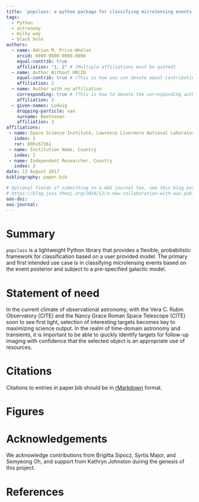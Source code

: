 ```yaml
---
title: 'popclass: a python package for classifying microlensing events'
tags:
  - Python
  - astronomy
  - milky way
  - black hole
authors:
  - name: Adrian M. Price-Whelan
    orcid: 0000-0000-0000-0000
    equal-contrib: true
    affiliation: "1, 2" # (Multiple affiliations must be quoted)
  - name: Author Without ORCID
    equal-contrib: true # (This is how you can denote equal contributions between multiple authors)
    affiliation: 2
  - name: Author with no affiliation
    corresponding: true # (This is how to denote the corresponding author)
    affiliation: 3
  - given-names: Ludwig
    dropping-particle: van
    surname: Beethoven
    affiliation: 3
affiliations:
 - name: Space Science Institute, Lawrence Livermore National Laboratory, 7000 East Ave., Livermore, CA 94550, USA
   index: 1
   ror: 00hx57361
 - name: Institution Name, Country
   index: 2
 - name: Independent Researcher, Country
   index: 3
date: 13 August 2017
bibliography: paper.bib

# Optional fields if submitting to a AAS journal too, see this blog post:
# https://blog.joss.theoj.org/2018/12/a-new-collaboration-with-aas-publishing
aas-doi:
aas-journal:
---
```


# Summary
`popclass` is a lightweight Python library that provides a flexible, probabilistic framework for classification based on a user provided model.
The primary and first intended use case is in classifying microlensing events based on the event posterior and subject to a pre-specified galactic model.



# Statement of need
In the current climate of observational astronomy, with the Vera C. Rubin Observatory (CITE) and the Nancy Grace Roman Space Telescope (CITE) soon to see first light, selection of interesting targets becomes key to maximizing science output.
In the realm of time-domain astronomy and transients, it is important to be able to qiuckly identify targets for follow-up imaging with confidence that the selected object is an appropriate use of resources.

# Citations

Citations to entries in paper.bib should be in
[rMarkdown](http://rmarkdown.rstudio.com/authoring_bibliographies_and_citations.html)
format.

# Figures

# Acknowledgements

We acknowledge contributions from Brigitta Sipocz, Syrtis Major, and Semyeong
Oh, and support from Kathryn Johnston during the genesis of this project.

# References

